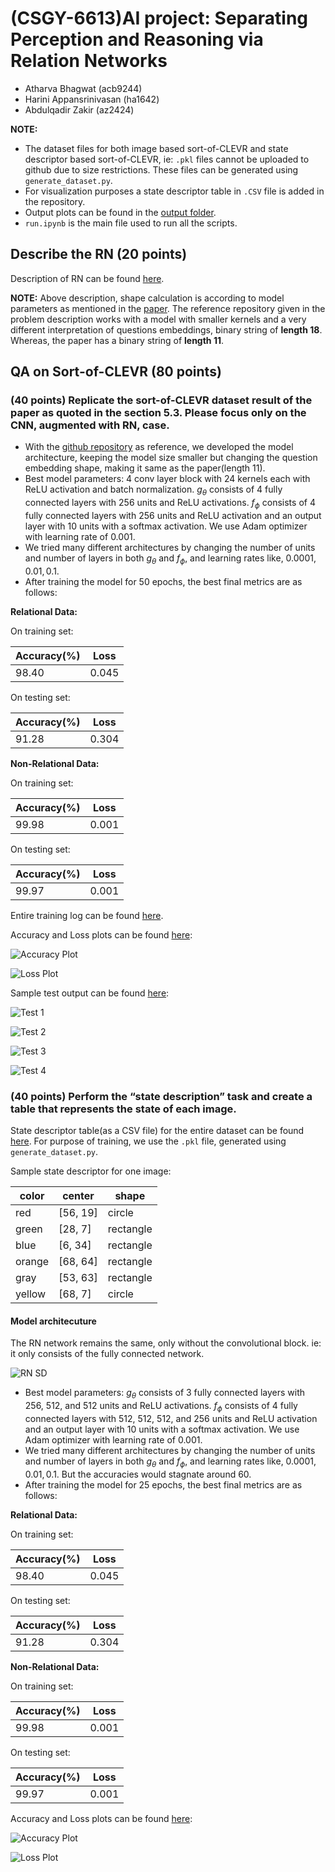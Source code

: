 # (CSGY-6613)AI project: Separating Perception and Reasoning via Relation Networks

- Atharva Bhagwat (acb9244)
- Harini Appansrinivasan (ha1642)
- Abdulqadir Zakir (az2424)

**NOTE:**
- The dataset files for both image based sort-of-CLEVR and state descriptor based sort-of-CLEVR, ie: `.pkl` files cannot be uploaded to github due to size restrictions. These files can be generated using `generate_dataset.py`.
- For visualization purposes a state descriptor table in `.CSV` file is added in the repository.
- Output plots can be found in the [output folder](https://github.com/atharva-bhagwat/CSGY-6613/tree/main/output).
- `run.ipynb` is the main file used to run all the scripts.

## Describe the RN (20 points)

Description of RN can be found [here](https://github.com/atharva-bhagwat/CSGY-6613/blob/main/milestone1/milestone1.ipynb).

**NOTE:** Above description, shape calculation is according to model parameters as mentioned in the [paper](https://arxiv.org/pdf/1706.01427.pdf). The reference repository given in the problem description works with a model with smaller kernels and a very different interpretation of questions embeddings, binary string of **length 18**. Whereas, the paper has a binary string of **length 11**.

## QA on Sort-of-CLEVR (80 points)

### (40 points) Replicate the sort-of-CLEVR dataset result of the paper as quoted in the section 5.3. Please focus only on the CNN, augmented with RN, case.

- With the [github repository](https://github.com/kimhc6028/relational-networks) as reference, we developed the model architecture, keeping the model size smaller but changing the question embedding shape, making it same as the paper(length 11).
- Best model parameters: 4 conv layer block with 24 kernels each with ReLU activation and batch normalization. $g_\theta$ consists of 4 fully connected layers with 256 units and ReLU activations. $f_\phi$ consists of 4 fully connected layers with 256 units and ReLU activation and an output layer with 10 units with a softmax activation. We use Adam optimizer with learning rate of $0.001$.
- We tried many different architectures by changing the number of units and number of layers in both $g_\theta$ and $f_\phi$, and learning rates like, $0.0001, 0.01, 0.1$.
- After training the model for 50 epochs, the best final metrics are as follows:

**Relational Data:**

On training set:

| Accuracy(%) | Loss |
|---|---|
| 98.40 | 0.045 |

On testing set:

| Accuracy(%) | Loss |
|---|---|
| 91.28 | 0.304 |

**Non-Relational Data:**

On training set:

| Accuracy(%) | Loss |
|---|---|
| 99.98 | 0.001 |

On testing set:

| Accuracy(%) | Loss |
|---|---|
| 99.97 | 0.001 |

Entire training log can be found [here](https://github.com/atharva-bhagwat/CSGY-6613/blob/main/logs.txt).

Accuracy and Loss plots can be found [here](https://github.com/atharva-bhagwat/CSGY-6613/tree/main/output):

![Accuracy Plot](https://github.com/atharva-bhagwat/CSGY-6613/blob/main/output/acc.jpg)

![Loss Plot](https://github.com/atharva-bhagwat/CSGY-6613/blob/main/output/loss.jpg)

Sample test output can be found [here](https://github.com/atharva-bhagwat/CSGY-6613/tree/main/output):

![Test 1](https://github.com/atharva-bhagwat/CSGY-6613/blob/main/output/test_0.jpg)

![Test 2](https://github.com/atharva-bhagwat/CSGY-6613/blob/main/output/test_15.jpg)

![Test 3](https://github.com/atharva-bhagwat/CSGY-6613/blob/main/output/test_30.jpg)

![Test 4](https://github.com/atharva-bhagwat/CSGY-6613/blob/main/output/test_45.jpg)

### (40 points) Perform the “state description” task and create a table that represents the state of each image.

State descriptor table(as a CSV file) for the entire dataset can be found [here](https://github.com/atharva-bhagwat/CSGY-6613/blob/main/sort_of_clevr/sort_of_clevr_descriptor.csv).
For purpose of training, we use the `.pkl` file, generated using `generate_dataset.py`.

Sample state descriptor for one image:

| color | center | shape|
|---|---|---|
| red | [56, 19] | circle |
| green | [28, 7] | rectangle |
| blue | [6, 34] | rectangle |
| orange | [68, 64] | rectangle |
| gray | [53, 63] | rectangle |
| yellow | [68, 7] | circle |

#### Model architecuture
The RN network remains the same, only without the convolutional block. ie: it only consists of the fully connected network.

![RN SD](https://github.com/atharva-bhagwat/CSGY-6613/blob/main/docs/RN_sd.jpg)

- Best model parameters: $g_\theta$ consists of 3 fully connected layers with 256, 512, and 512 units and ReLU activations. $f_\phi$ consists of 4 fully connected layers with 512, 512, 512, and 256 units and ReLU activation and an output layer with 10 units with a softmax activation. We use Adam optimizer with learning rate of $0.001$.
- We tried many different architectures by changing the number of units and number of layers in both $g_\theta$ and $f_\phi$, and learning rates like, $0.0001, 0.01, 0.1$. But the accuracies would stagnate around $60%$.
- After training the model for 25 epochs, the best final metrics are as follows:

**Relational Data:**

On training set:

| Accuracy(%) | Loss |
|---|---|
| 98.40 | 0.045 |

On testing set:

| Accuracy(%) | Loss |
|---|---|
| 91.28 | 0.304 |

**Non-Relational Data:**

On training set:

| Accuracy(%) | Loss |
|---|---|
| 99.98 | 0.001 |

On testing set:

| Accuracy(%) | Loss |
|---|---|
| 99.97 | 0.001 |

Accuracy and Loss plots can be found [here](https://github.com/atharva-bhagwat/CSGY-6613/tree/main/output):

![Accuracy Plot](https://github.com/atharva-bhagwat/CSGY-6613/blob/main/output/acc_sd.jpg)

![Loss Plot](https://github.com/atharva-bhagwat/CSGY-6613/blob/main/output/loss_sd.jpg)
